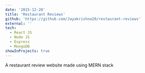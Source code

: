 ```yaml
---
date: '2015-12-20'
title: 'Restaurant Reviews'
github: 'https://github.com/Jayakrishna20/restaurant-reviews'
external: ''
tech:
  - React JS
  - Node JS
  - Express
  - MongoDB
showInProjects: true
---
```


A restaurant review website made using MERN stack
